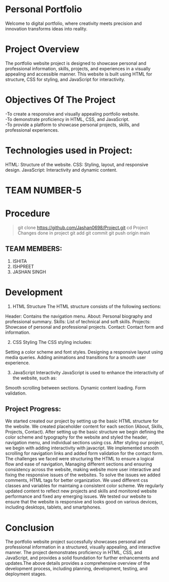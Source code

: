 # Personal Portfolio

Welcome to digital portfolio, where creativity meets precision and innovation transforms ideas into reality.

# Project Overview

The portfolio website project is designed to showcase personal and professional information, skills, projects, and experiences in a visually appealing and accessible manner. This website is built using HTML for structure, CSS for styling, and JavaScript for interactivity.

# Objectives Of The Project

-To create a responsive and visually appealing portfolio website.
<br>
-To demonstrate proficiency in HTML, CSS, and JavaScript.
<br>
-To provide a platform to showcase personal projects, skills, and professional experiences.

# Technologies used in Project:

HTML: Structure of the website.
CSS: Styling, layout, and responsive design.
JavaScript: Interactivity and dynamic content.
   
# TEAM NUMBER-5

# Procedure

>git clone https://github.com/Jashan0698/Project.git
>cd Project
>Changes done in project
>git add
>git commit
>git push origin main

## TEAM MEMBERS:

1. ISHITA
2. ISHPREET
3. JASHAN SINGH

# Development

1. HTML Structure
The HTML structure consists of the following sections:

Header: Contains the navigation menu.
About: Personal biography and professional summary.
Skills: List of technical and soft skills.
Projects: Showcase of personal and professional projects.
Contact: Contact form and information.

2. CSS Styling
The CSS styling includes:

Setting a color scheme and font styles.
Designing a responsive layout using media queries.
Adding animations and transitions for a smooth user experience.

3. JavaScript Interactivity
JavaScript is used to enhance the interactivity of the website, such as:

Smooth scrolling between sections.
Dynamic content loading.
Form validation.

## Project Progress:

We started created our project by setting up the basic HTML structure for the website. We created placeholder content for each section (About, Skills, Projects, Contact). After setting up the basic structure we begin defining the color scheme and typography for the website and styled the header, navigation menu, and individual sections using css. After styling our project, we begin with adding interactivity with javacript. We implemented smooth scrolling for navigation links and added form validation for the contact form. The challenges we faced were structuring the HTML to ensure a logical flow and ease of navigation, Managing different sections and ensuring consistency across the website, making website more user interactive and fixing the responsive issues of the websites. To solve the issues we added comments, HTML tags for better organization. We used different css classes and variables for maintaing a consistent color scheme. We regularly updated content to reflect new projects and skills and monitored website performance and fixed any emerging issues. We tested our website to ensure that the website is responsive and looks good on various devices, including desktops, tablets, and smartphones. 

# Conclusion

The portfolio website project successfully showcases personal and professional information in a structured, visually appealing, and interactive manner. The project demonstrates proficiency in HTML, CSS, and JavaScript, and provides a solid foundation for further enhancements and updates.The above details provides a comprehensive overview of the development process, including planning, development, testing, and deployment stages.
